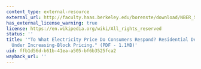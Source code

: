 ```yaml
---
content_type: external-resource
external_url: http://faculty.haas.berkeley.edu/borenste/download/NBER_SI_2009.pdf
has_external_license_warning: true
license: https://en.wikipedia.org/wiki/All_rights_reserved
status: ''
title: '"To What Electricity Price Do Consumers Respond? Residential Demand Elasticity
  Under Increasing-Block Pricing." (PDF - 1.1MB)'
uid: ffb1d56d-b61b-41ea-a505-bf6b3525fca2
wayback_url: ''
---
```


